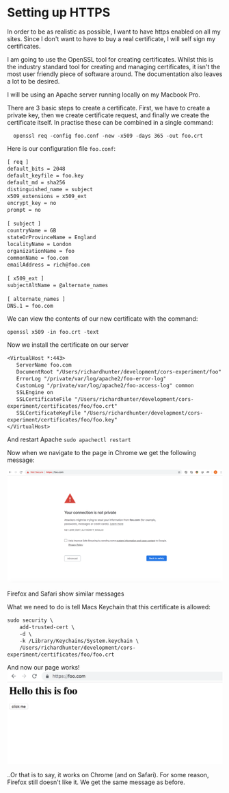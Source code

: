 # Setting up HTTPS

In order to be as realistic as possible, I want to have https enabled on all my sites.
Since I don't want to have to buy a real certificate, I will self sign my certificates.

I am going to use the OpenSSL tool for creating certificates. Whilst this is the industry standard tool for creating and managing certificates, it isn't the most user friendly piece of software around. The documentation also leaves a lot to be desired.

I will be using an Apache server running locally on my Macbook Pro.

There are 3 basic steps to create a certificate. First, we have to create a private key, then we create certificate request, and finally we create the certificate itself.
In practise these can be combined in a single command:

```
  openssl req -config foo.conf -new -x509 -days 365 -out foo.crt
```

Here is our configuration file `foo.conf`:

```
[ req ]
default_bits = 2048
default_keyfile = foo.key
default_md = sha256
distinguished_name = subject
x509_extensions = x509_ext
encrypt_key = no
prompt = no

[ subject ]
countryName = GB 
stateOrProvinceName = England
localityName = London
organizationName = foo
commonName = foo.com
emailAddress = rich@foo.com 

[ x509_ext ]
subjectAltName = @alternate_names

[ alternate_names ]
DNS.1 = foo.com
```

We can view the contents of our new certificate with the command:

```
openssl x509 -in foo.crt -text
```
Now we install the certificate on our server

```
<VirtualHost *:443>
   ServerName foo.com
   DocumentRoot "/Users/richardhunter/development/cors-experiment/foo"
   ErrorLog "/private/var/log/apache2/foo-error-log"
   CustomLog "/private/var/log/apache2/foo-access-log" common
   SSLEngine on
   SSLCertificateFile "/Users/richardhunter/development/cors-experiment/certificates/foo/foo.crt"
   SSLCertificateKeyFile "/Users/richardhunter/development/cors-experiment/certificates/foo/foo.key"
</VirtualHost>
```
And restart Apache `sudo apachectl restart`

Now when we navigate to the page in Chrome we get the following message:

![chrome https error message](chrome-https-error-message.png)

Firefox and Safari show similar messages

What we need to do is tell Macs Keychain that this certificate is allowed:

```
sudo security \
    add-trusted-cert \
    -d \
    -k /Library/Keychains/System.keychain \
    /Users/richardhunter/development/cors-experiment/certificates/foo/foo.crt
```

And now our page works!
![working foo page](working-foo-page.png)
 
..Or that is to say, it works on Chrome (and on Safari). For some reason, Firefox still doesn't like it.
We get the same message as before.

